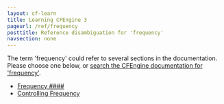 ```yaml
---
layout: cf-learn
title: Learning CFEngine 3
pageurl: /ref/frequency
posttitle: Reference disambiguation for 'frequency'
navsection: none
---
```


The term 'frequency' could refer to several sections in the documentation. Please choose one below, or
[search the CFEngine documentation for 'frequency'](http://cfengine.com/docs/latest/search.html?q=frequency).

- [Frequency \#\#\#\#](http://cfengine.com/docs/latest/guide-glossary.html#frequency-####)
- [Controlling Frequency](http://cfengine.com/docs/latest/guide-language-concepts-controlling-frequency.html#controlling-frequency)
